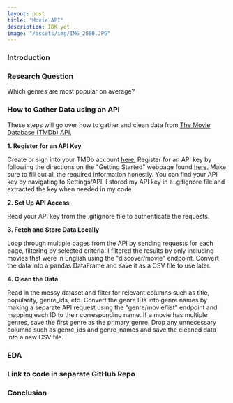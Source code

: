 ```yaml
---
layout: post
title: "Movie API"
description: IDK yet
image: "/assets/img/IMG_2060.JPG"
--- 
```


### Introduction

### Research Question
Which genres are most popular on average?

### How to Gather Data using an API
These steps will go over how to gather and clean data from [The Movie Database (TMDb) API.](https://developer.themoviedb.org/docs/getting-started)

**1. Register for an API Key**

Create or sign into your TMDb account [here.](https://www.themoviedb.org/signup) Register for an API key by following the directions on the "Getting Started" webpage found [here.](https://developer.themoviedb.org/docs/getting-started) Make sure to fill out all the required information honestly. You can find your API key by navigating to Settings/API. I stored my API key in a .gitignore file and extracted the key when needed in my code.

**2. Set Up API Access**

Read your API key from the .gitignore file to authenticate the requests.

**3. Fetch and Store Data Locally**

Loop through multiple pages from the API by sending requests for each page, filtering by selected criteria. I filtered the results by only including movies that were in English using the "discover/movie" endpoint. Convert the data into a pandas DataFrame and save it as a CSV file to use later.

**4. Clean the Data**

Read in the messy dataset and filter for relevant columns such as title, popularity, genre_ids, etc. Convert the genre IDs into genre names by making a separate API request using the "genre/movie/list" endpoint and mapping each ID to their corresponding name. If a movie has multiple genres, save the first genre as the primary genre. Drop any unnecessary columns such as genre_ids and genre_names and save the cleaned data into a new CSV file.

### EDA

### Link to code in separate GitHub Repo

### Conclusion